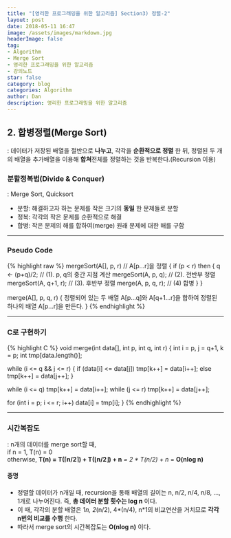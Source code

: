 ```yaml
---
title: "[영리한 프로그래밍을 위한 알고리즘] Section3) 정렬-2"
layout: post
date: 2018-05-11 16:47
image: /assets/images/markdown.jpg
headerImage: false
tag:
- Algorithm
- Merge Sort
- 영리한 프로그래밍을 위한 알고리즘
- 강의노트
star: false
category: blog
categories: Algorithm
author: Dan
description: 영리한 프로그래밍을 위한 알고리즘
---
```


## 2. 합병정렬(Merge Sort)
: 데이터가 저장된 배열을 <span class="evidence-skyblue">절반으로 **나누고**, 각각을 **순환적으로 정렬** 한 뒤, 정렬된 두 개의 배열을 추가배열을 이용해 **합쳐**</span>전체를 정렬하는 것을 반복한다.(Recursion 이용) <br>

### 분할정복법(Divide & Conquer)
: Merge Sort, Quicksort
* 분할: 해결하고자 하는 문제를 작은 크기의 **동일** 한 문제들로 분할
* 정복: 각각의 작은 문제를 순환적으로 해결
* 합병: 작은 문제의 해를 합하여(merge) 원래 문제에 대한 해를 구함

---
### Pseudo Code
{% highlight raw %}
mergeSort(A[], p, r) // A[p...r]을 정렬
{
  if (p < r) then {
    q ← (p+q)/2; // (1). p, q의 중간 지점 계산
    mergeSort(A, p, q); // (2). 전반부 정렬
    mergeSort(A, q+1, r); // (3). 후반부 정렬
     merge(A, p, q, r); // (4) 합병
  }
}

merge(A[], p, q, r)
{
  정렬되어 있는 두 배열 A[p...q]와 A[q+1...r]을 합하여
  정렬된 하나의 배열 A[p...r]을 만든다.
}
{% endhighlight %}

---
### C로 구현하기
{% highlight C %}
void merge(int data[], int p, int q, int r)
{
  int i = p, j = q+1, k = p;
  int tmp[data.length()];

  while (i <= q && j <= r)
  {
    if (data[i] <= data[j])
      tmp[k++] = data[i++];
    else
      tmp[k++] = data[j++];
  }

  while (i <= q)
    tmp[k++] = data[i++];
  while (j <= r)
    tmp[k++] = data[j++];

  for (int i = p; i <= r; i++)
    data[i] = tmp[i];
}
{% endhighlight %}

---
### 시간복잡도
: n개의 데이터를 merge sort할 때, <br>
if n = 1, T(n) = 0 <br>
otherwise, **T(n) = T(⌈n/2⌉) + T(⌊n/2⌋) + n** *= 2 * T(n/2) + n* = **O(nlog n)** <br>

#### 증명
* 정렬할 데이터가 n개일 때, recursion을 통해 배열의 길이는 n, n/2, n/4, n/8, ..., 1개로 나누어진다. 즉, **총 데이터 분할 횟수는 log n** 이다.
* 이 때, 각각의 분할 배열은 1*n, 2*(n/2), 4*(n/4), n*1의 비교연산을 거치므로 **각각 n번의 비교를 수행** 한다.
* 따라서 merge sort의 시간복잡도는 **O(nlog n)** 이다.
